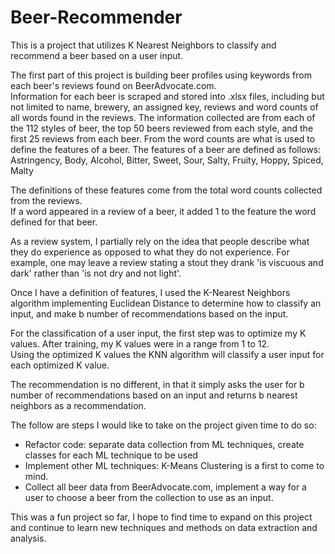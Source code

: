 # Beer-Recommender

This is a project that utilizes K Nearest Neighbors to classify and recommend a beer based on a user input.

The first part of this project is building beer profiles using keywords from each beer's reviews found on BeerAdvocate.com.  
Information for each beer is scraped and stored into .xlsx files, including but not limited to name, brewery, an assigned key, reviews and word counts of all words found in the reviews.
The information collected are from each of the 112 styles of beer, the top 50 beers reviewed from each style, and the first 25 reviews from each beer.
From the word counts are what is used to define the features of a beer.
The features of a beer are defined as follows:
Astringency, Body, Alcohol, Bitter, Sweet, Sour, Salty, Fruity, Hoppy, Spiced, Malty

The definitions of these features come from the total word counts collected from the reviews.  
If a word appeared in a review of a beer, it added 1 to the feature the word defined for that beer.

As a review system, I partially rely on the idea that people describe what they do experience as opposed to what they do not experience.
For example, one may leave a review stating a stout they drank 'is viscuous and dark' rather than 'is not dry and not light'.

Once I have a definition of features, I used the K-Nearest Neighbors algorithm implementing Euclidean Distance to determine how to classify an input, and make b number of recommendations based on the input.

For the classification of a user input, the first step was to optimize my K values.  After training, my K values were in a range from 1 to 12.  
Using the optimized K values the KNN algorithm will classify a user input for each optimized K value.

The recommendation is no different, in that it simply asks the user for b number of recommendations based on an input and returns b nearest neighbors as a recommendation.

The follow are steps I would like to take on the project given time to do so:
- Refactor code: separate data collection from ML techniques, create classes for each ML technique to be used
- Implement other ML techniques: K-Means Clustering is a first to come to mind.
- Collect all beer data from BeerAdvocate.com, implement a way for a user to choose a beer from the collection to use as an input.

This was a fun project so far, I hope to find time to expand on this project and continue to learn new techniques and methods on data extraction and analysis.
